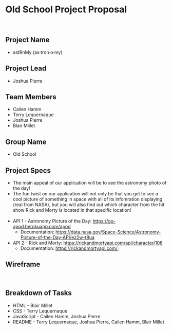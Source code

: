 # Old School Project Proposal 
​
## Project Name
* astRnMy (as·tron·o·my)
​
## Project Lead
* Joshua Pierre 
​
## Team Members
 * Cailen Hamm
 * Terry Lequernaque
 * Joshua Pierre
 * Blair Millet
​
## Group Name
* Old School 
​
## Project Specs
* The main appeal of our application will be to see the astronomy photo of the day! 
* The fun twist on our application will not only be that you get to see a cool picture of something in space with all of its infomration displaying (real from NASA), but you will also find out which character from the hit show Rick and Morty is located in that specific location!  
​
* API 1 - Astronomy Picture of the Day: https://go-apod.herokuapp.com/apod 
    * Documentation: https://data.nasa.gov/Space-Science/Astronomy-Picture-of-the-Day-API/ez2w-t8ua 
* API 2 - Rick and Morty: https://rickandmortyapi.com/api/character/108
    * Documentation: https://rickandmortyapi.com/; 
​
## Wireframe
​
​
## Breakdown of Tasks
* HTML - Blair Millet
* CSS - Terry Lequernaque
* JavaScript - Cailen Hamm, Joshua Pierre
* README - Terry Lequernaque, Joshua Pierra, Cailen Hamm, Blair Millet